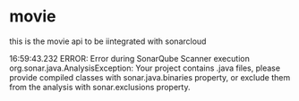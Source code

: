 # movie
 this is the movie api to be iintegrated with sonarcloud


16:59:43.232 ERROR: Error during SonarQube Scanner execution
org.sonar.java.AnalysisException: Your project contains .java files, please provide compiled classes with sonar.java.binaries property, or exclude them from the analysis with sonar.exclusions property.
